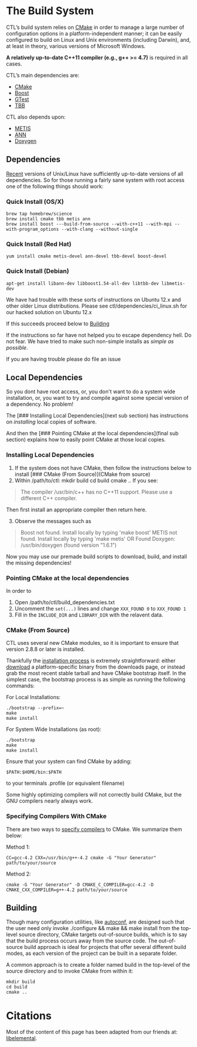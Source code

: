# The Build System

CTL’s build system relies on [CMake](http://cmake.org) in order to manage a large number of configuration options in a platform-independent manner; it can be easily configured to build on Linux and Unix environments (including Darwin), and, at least in theory, various versions of Microsoft Windows. 

**A relatively up-to-date C++11 compiler (e.g., g++ >= 4.7)** is required in all cases.

CTL’s main dependencies are:
- [CMake](http://www.cmake.org)
- [Boost](http://www.boost.org)
- [GTest](https://code.google.com/p/googletest/)
- [TBB](https://www.threadingbuildingblocks.org/)

CTL also depends upon:
- [METIS](http://glaros.dtc.umn.edu/gkhome/metis/metis/overview)
- [ANN](http://www.cs.umd.edu/~mount/ANN/)
- [Doxygen](http://www.stack.nl/~dimitri/doxygen/)

## Dependencies

[Recent](http://pkgs.org/) versions of Unix/Linux have sufficiently up-to-date versions of all dependencies. So for those running a fairly sane system with root access one of the following things should work:

### Quick Install (OS/X)
	brew tap homebrew/science
	brew install cmake tbb metis ann
	brew install boost ---build-from-source --with-c++11 --with-mpi --with-program_options --with-clang --without-single
    
### Quick Install (Red Hat)
	yum install cmake metis-devel ann-devel tbb-devel boost-devel
    
### Quick Install (Debian)
	apt-get install libann-dev libboost1.54-all-dev libtbb-dev libmetis-dev

We have had trouble with these sorts of instructions on Ubuntu 12.x and other older Linux distributions. Please see ctl/dependencies/ci_linux.sh for our hacked solution on Ubuntu 12.x

If this succeeds proceed below to [Building](##Building)

If the instructions so far have not helped you to escape dependency hell. Do not fear. We have tried to make such non-simple installs as _simple as possible_.  

If you are having trouble please do file an issue

## Local Dependencies
So you dont have root access, or, you don't want to do a system wide installation, or, you want to try and compile against some special version of a dependency. No problem! 

The [### Installing Local Dependencies](next sub section) has instructions on _installing_ local copies of software.

And then the [### Pointing CMake at the local dependencies](final sub section) explains how to easily point CMake at those local copies.


### Installing Local Dependencies
1. If the system does not have CMake, then follow the instructions below to install [### CMake (From Source)](CMake from source) 
2. Within /path/to/ctl:
		mkdir build
		cd build
		cmake ..
If you see: 
> The compiler /usr/bin/c++ has no C++11 support. Please use a different C++ compiler.      

Then first install an appropriate compiler then return here.

3. Observe the messages such as
> Boost not found. Install locally by typing 'make boost'
> METIS not found. Install locally by typing 'make metis'
OR
> Found Doxygen: /usr/bin/doxygen (found version "1.6.1") 

Now you may use our premade build scripts to download, build, and install the missing dependencies!

### Pointing CMake at the local dependencies
In order to 
1. Open /path/to/ctl/build_dependencies.txt
2. Uncomment the `set(...)` lines and change `XXX_FOUND 0` to `XXX_FOUND 1`
3. Fill in the `INCLUDE_DIR` and `LIBRARY_DIR` with the relavent data.

### CMake (From Source)
CTL uses several new CMake modules, so it is important to ensure that version 2.8.8 or later is installed. 

Thankfully the [installation process](http://www.cmake.org/cmake/help/install.html) is extremely straightforward: either [download](http://www.cmake.org/cmake/resources/software.html) a platform-specific binary from the downloads page, or instead grab the most recent stable tarball and have CMake bootstrap itself. In the simplest case, the bootstrap process is as simple as running the following commands:

For Local Installations:

	./bootstrap --prefix=~
	make
	make install

For System Wide Installations (as root):

	./bootstrap
	make
	make install

Ensure that your system can find CMake by adding:

	$PATH:$HOME/bin:$PATH 

to your terminals .profile (or equivalent filename)

Some highly optimizing compilers will not correctly build CMake, but the GNU compilers nearly always work. 

### Specifying Compilers With CMake

There are two ways to [specify compilers](http://www.cmake.org/Wiki/CMake_FAQ#How_do_I_use_a_different_compiler.3F) to CMake.
We summarize them below:

Method 1:

	CC=gcc-4.2 CXX=/usr/bin/g++-4.2 cmake -G "Your Generator" path/to/your/source

Method 2:

	cmake -G "Your Generator" -D CMAKE_C_COMPILER=gcc-4.2 -D CMAKE_CXX_COMPILER=g++-4.2 path/to/your/source


## Building
Though many configuration utilities, like [autoconf](http://www.gnu.org/software/autoconf/), are designed such that the user need only invoke ./configure && make && make install from the top-level source directory, CMake targets out-of-source builds, which is to say that the build process occurs away from the source code. The out-of-source build approach is ideal for projects that offer several different build modes, as each version of the project can be built in a separate folder.

A common approach is to create a folder named build in the top-level of the source directory and to invoke CMake from within it:

	mkdir build
	cd build
	cmake ..

# Citations
Most of the content of this page has been adapted from our friends at:
[libelemental](http://www.libelemental.org).